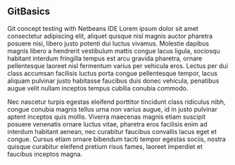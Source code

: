 ## GitBasics
Git concept testing with Netbeans IDE
Lorem ipsum dolor sit amet consectetur adipiscing elit, aliquet quisque nisl magnis auctor pharetra posuere nisi, libero justo potenti dui luctus vivamus. Molestie dapibus magnis libero a hendrerit vestibulum mattis congue lacus ligula, sociosqu habitant interdum fringilla tempus est arcu gravida pharetra, ornare pellentesque laoreet nisl fermentum varius per vehicula eros. Lectus per dui class accumsan facilisis luctus porta congue pellentesque tempor, lacus aliquam pulvinar justo habitasse faucibus duis donec vehicula, penatibus augue velit nullam inceptos tempus cubilia conubia commodo.

Nec nascetur turpis egestas eleifend porttitor tincidunt class ridiculus nibh, congue conubia magnis tellus urna non varius augue, id in justo pulvinar aptent inceptos quis mollis. Viverra maecenas magnis etiam suscipit posuere venenatis ornare luctus vitae, pharetra eros facilisis enim ad interdum habitant aenean, nec curabitur faucibus convallis lacus eget et congue. Cursus etiam ornare bibendum taciti tempor egestas sociis, nostra quisque curabitur eleifend pretium risus fames, laoreet imperdiet et faucibus inceptos magna.
